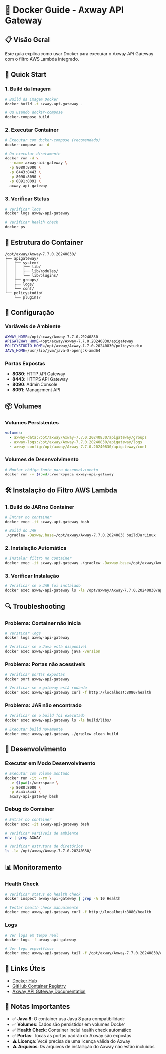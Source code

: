 # 🐳 Docker Guide - Axway API Gateway

## 📋 Visão Geral

Este guia explica como usar Docker para executar o Axway API Gateway com o filtro AWS Lambda integrado.

## 🚀 Quick Start

### **1. Build da Imagem**
```bash
# Build da imagem Docker
docker build -t axway-api-gateway .

# Ou usando docker-compose
docker-compose build
```

### **2. Executar Container**
```bash
# Executar com docker-compose (recomendado)
docker-compose up -d

# Ou executar diretamente
docker run -d \
  --name axway-api-gateway \
  -p 8080:8080 \
  -p 8443:8443 \
  -p 8090:8090 \
  -p 8091:8091 \
  axway-api-gateway
```

### **3. Verificar Status**
```bash
# Verificar logs
docker logs axway-api-gateway

# Verificar health check
docker ps
```

## 📁 Estrutura do Container

```
/opt/axway/Axway-7.7.0.20240830/
├── apigateway/
│   ├── system/
│   │   ├── lib/
│   │   ├── lib/modules/
│   │   └── lib/plugins/
│   ├── groups/
│   ├── logs/
│   └── conf/
└── policystudio/
    └── plugins/
```

## 🔧 Configuração

### **Variáveis de Ambiente**
```bash
AXWAY_HOME=/opt/axway/Axway-7.7.0.20240830
APIGATEWAY_HOME=/opt/axway/Axway-7.7.0.20240830/apigateway
POLICYSTUDIO_HOME=/opt/axway/Axway-7.7.0.20240830/policystudio
JAVA_HOME=/usr/lib/jvm/java-8-openjdk-amd64
```

### **Portas Expostas**
- **8080**: HTTP API Gateway
- **8443**: HTTPS API Gateway
- **8090**: Admin Console
- **8091**: Management API

## 📦 Volumes

### **Volumes Persistentes**
```yaml
volumes:
  - axway-data:/opt/axway/Axway-7.7.0.20240830/apigateway/groups
  - axway-logs:/opt/axway/Axway-7.7.0.20240830/apigateway/logs
  - axway-config:/opt/axway/Axway-7.7.0.20240830/apigateway/conf
```

### **Volumes de Desenvolvimento**
```bash
# Montar código fonte para desenvolvimento
docker run -v $(pwd):/workspace axway-api-gateway
```

## 🛠️ Instalação do Filtro AWS Lambda

### **1. Build do JAR no Container**
```bash
# Entrar no container
docker exec -it axway-api-gateway bash

# Build do JAR
./gradlew -Daxway.base=/opt/axway/Axway-7.7.0.20240830 buildJarLinux
```

### **2. Instalação Automática**
```bash
# Instalar filtro no container
docker exec -it axway-api-gateway ./gradlew -Daxway.base=/opt/axway/Axway-7.7.0.20240830 installLinux
```

### **3. Verificar Instalação**
```bash
# Verificar se o JAR foi instalado
docker exec axway-api-gateway ls -la /opt/axway/Axway-7.7.0.20240830/apigateway/groups/group-2/instance-1/ext/lib/
```

## 🔍 Troubleshooting

### **Problema: Container não inicia**
```bash
# Verificar logs
docker logs axway-api-gateway

# Verificar se o Java está disponível
docker exec axway-api-gateway java -version
```

### **Problema: Portas não acessíveis**
```bash
# Verificar portas expostas
docker port axway-api-gateway

# Verificar se o gateway está rodando
docker exec axway-api-gateway curl -f http://localhost:8080/health
```

### **Problema: JAR não encontrado**
```bash
# Verificar se o build foi executado
docker exec axway-api-gateway ls -la build/libs/

# Executar build novamente
docker exec axway-api-gateway ./gradlew clean build
```

## 🚀 Desenvolvimento

### **Executar em Modo Desenvolvimento**
```bash
# Executar com volume montado
docker run -it --rm \
  -v $(pwd):/workspace \
  -p 8080:8080 \
  -p 8443:8443 \
  axway-api-gateway bash
```

### **Debug do Container**
```bash
# Entrar no container
docker exec -it axway-api-gateway bash

# Verificar variáveis de ambiente
env | grep AXWAY

# Verificar estrutura de diretórios
ls -la /opt/axway/Axway-7.7.0.20240830/
```

## 📊 Monitoramento

### **Health Check**
```bash
# Verificar status do health check
docker inspect axway-api-gateway | grep -A 10 Health

# Testar health check manualmente
docker exec axway-api-gateway curl -f http://localhost:8080/health
```

### **Logs**
```bash
# Ver logs em tempo real
docker logs -f axway-api-gateway

# Ver logs específicos
docker exec axway-api-gateway tail -f /opt/axway/Axway-7.7.0.20240830/apigateway/logs/event.log
```

## 🔗 Links Úteis

- [Docker Hub](https://hub.docker.com/)
- [GitHub Container Registry](https://ghcr.io/)
- [Axway API Gateway Documentation](https://docs.axway.com/)

## 📝 Notas Importantes

- ✅ **Java 8**: O container usa Java 8 para compatibilidade
- ✅ **Volumes**: Dados são persistidos em volumes Docker
- ✅ **Health Check**: Container inclui health check automático
- ✅ **Portas**: Todas as portas padrão do Axway são expostas
- ⚠️ **Licença**: Você precisa de uma licença válida do Axway
- ⚠️ **Arquivos**: Os arquivos de instalação do Axway não estão incluídos 